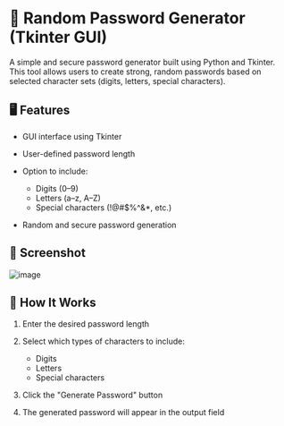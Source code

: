 # 🔐 Random Password Generator (Tkinter GUI)

A simple and secure password generator built using Python and Tkinter. This tool allows users to create strong, random passwords based on selected character sets (digits, letters, special characters).



## 🖥️ Features

* GUI interface using Tkinter
* User-defined password length
* Option to include:

  * Digits (0–9)
  * Letters (a–z, A–Z)
  * Special characters (!@#\$%^&\*, etc.)
* Random and secure password generation


## 📸 Screenshot

![image](https://github.com/user-attachments/assets/3bb1d742-ea8a-45bb-9f6d-ccd8af02dedd)


## 🧠 How It Works

1. Enter the desired password length
2. Select which types of characters to include:

   * Digits
   * Letters
   * Special characters
3. Click the "Generate Password" button
4. The generated password will appear in the output field










